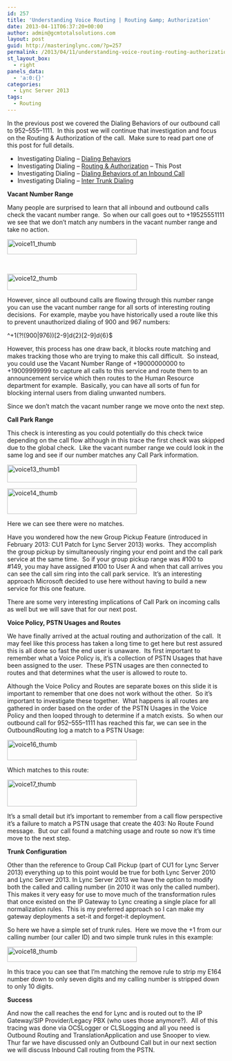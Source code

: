 ```yaml
---
id: 257
title: 'Understanding Voice Routing | Routing &amp; Authorization'
date: 2013-04-11T06:37:20+00:00
author: admin@gcmtotalsolutions.com
layout: post
guid: http://masteringlync.com/?p=257
permalink: /2013/04/11/understanding-voice-routing-routing-authorization/
st_layout_box:
  - right
panels_data:
  - 'a:0:{}'
categories:
  - Lync Server 2013
tags:
  - Routing
---
```

In the previous post we covered the Dialing Behaviors of our outbound call to 952–555–1111.  In this post we will continue that investigation and focus on the Routing & Authorization of the call.  Make sure to read part one of this post for full details.

  * Investigating Dialing – [Dialing Behaviors](http://masteringlync.com/2013/04/07/understanding-voice-routing-dialing-behaviors/)
  * Investigating Dialing – [Routing & Authorization](http://masteringlync.com/2013/04/11/understanding-voice-routing-routing-authorization/) &#8211; This Post
  * Investigating Dialing – [Dialing Behaviors of an Inbound Call](http://masteringlync.com/2013/05/31/understanding-voice-routing-inbound-routing/) 
  * Investigating Dialing – [Inter Trunk Dialing](http://masteringlync.com/2013/06/07/inter-trunk-routing-deep-dive/)

**Vacant Number Range**

Many people are surprised to learn that all inbound and outbound calls check the vacant number range.  So when our call goes out to +19525551111 we see that we don&#8217;t match any numbers in the vacant number range and take no action.

[<img class="alignnone wp-image-1026 size-medium" src="https://i0.wp.com/masteringlync.gcmtotalsolutions.com/wp-content/uploads/sites/2/2013/04/voice11_thumb1-300x35.jpg?resize=300%2C35&#038;ssl=1" alt="voice11_thumb" width="300" height="35" srcset="https://i1.wp.com/masteringlync.com/wp-content/uploads/sites/2/2013/04/voice11_thumb1.jpg?resize=300%2C35&ssl=1 300w, https://i1.wp.com/masteringlync.com/wp-content/uploads/sites/2/2013/04/voice11_thumb1.jpg?w=553&ssl=1 553w" sizes="(max-width: 300px) 100vw, 300px" data-recalc-dims="1" />](https://i2.wp.com/masteringlync.gcmtotalsolutions.com/wp-content/uploads/sites/2/2013/04/voice11_thumb1.jpg)

&nbsp;

[<img class="alignnone wp-image-1027 size-medium" src="https://i0.wp.com/masteringlync.gcmtotalsolutions.com/wp-content/uploads/sites/2/2013/04/voice12_thumb1-300x38.jpg?resize=300%2C38&#038;ssl=1" alt="voice12_thumb" width="300" height="38" srcset="https://i2.wp.com/masteringlync.com/wp-content/uploads/sites/2/2013/04/voice12_thumb1.jpg?resize=300%2C38&ssl=1 300w, https://i2.wp.com/masteringlync.com/wp-content/uploads/sites/2/2013/04/voice12_thumb1.jpg?w=552&ssl=1 552w" sizes="(max-width: 300px) 100vw, 300px" data-recalc-dims="1" />](https://i2.wp.com/masteringlync.gcmtotalsolutions.com/wp-content/uploads/sites/2/2013/04/voice12_thumb1.jpg)

However, since all outbound calls are flowing through this number range you can use the vacant number range for all sorts of interesting routing decisions.  For example, maybe you have historically used a route like this to prevent unauthorized dialing of 900 and 967 numbers:

^+1(?!(900|976))[2-9]d{2}[2-9]d{6}$

However, this process has one draw back, it blocks route matching and makes tracking those who are trying to make this call difficult.  So instead, you could use the Vacant Number Range of +19000000000 to +19009999999 to capture all calls to this service and route them to an announcement service which then routes to the Human Resource department for example.  Basically, you can have all sorts of fun for blocking internal users from dialing unwanted numbers.

Since we don&#8217;t match the vacant number range we move onto the next step.

**Call Park Range**

This check is interesting as you could potentially do this check twice depending on the call flow although in this trace the first check was skipped due to the global check.  Like the vacant number range we could look in the same log and see if our number matches any Call Park information.

[<img class="alignnone wp-image-1028 size-medium" src="https://i2.wp.com/masteringlync.gcmtotalsolutions.com/wp-content/uploads/sites/2/2013/04/voice13_thumb11-300x41.jpg?resize=300%2C41&#038;ssl=1" alt="voice13_thumb1" width="300" height="41" srcset="https://i1.wp.com/masteringlync.com/wp-content/uploads/sites/2/2013/04/voice13_thumb11.jpg?resize=300%2C41&ssl=1 300w, https://i1.wp.com/masteringlync.com/wp-content/uploads/sites/2/2013/04/voice13_thumb11.jpg?w=551&ssl=1 551w" sizes="(max-width: 300px) 100vw, 300px" data-recalc-dims="1" />](https://i1.wp.com/masteringlync.gcmtotalsolutions.com/wp-content/uploads/sites/2/2013/04/voice13_thumb11.jpg)

[<img class="alignnone wp-image-1029 size-medium" src="https://i1.wp.com/masteringlync.gcmtotalsolutions.com/wp-content/uploads/sites/2/2013/04/voice14_thumb1-300x59.jpg?resize=300%2C59&#038;ssl=1" alt="voice14_thumb" width="300" height="59" srcset="https://i2.wp.com/masteringlync.com/wp-content/uploads/sites/2/2013/04/voice14_thumb1.jpg?resize=300%2C59&ssl=1 300w, https://i2.wp.com/masteringlync.com/wp-content/uploads/sites/2/2013/04/voice14_thumb1.jpg?w=549&ssl=1 549w" sizes="(max-width: 300px) 100vw, 300px" data-recalc-dims="1" />](https://i2.wp.com/masteringlync.gcmtotalsolutions.com/wp-content/uploads/sites/2/2013/04/voice14_thumb1.jpg)

Here we can see there were no matches.

Have you wondered how the new Group Pickup Feature (introduced in February 2013: CU1 Patch for Lync Server 2013) works.  They accomplish the group pickup by simultaneously ringing your end point and the call park service at the same time.  So if your group pickup range was #100 to #149, you may have assigned #100 to User A and when that call arrives you can see the call sim ring into the call park service.  It&#8217;s an interesting approach Microsoft decided to use here without having to build a new service for this one feature.

There are some very interesting implications of Call Park on incoming calls as well but we will save that for our next post.

**Voice Policy, PSTN Usages and Routes**

We have finally arrived at the actual routing and authorization of the call.  It may feel like this process has taken a long time to get here but rest assured this is all done so fast the end user is unaware.  Its first important to remember what a Voice Policy is, it&#8217;s a collection of PSTN Usages that have been assigned to the user.  These PSTN usages are then connected to routes and that determines what the user is allowed to route to.

Although the Voice Policy and Routes are separate boxes on this slide it is important to remember that one does not work without the other.  So it&#8217;s important to investigate these together.  What happens is all routes are gathered in order based on the order of the PSTN Usages in the Voice Policy and then looped through to determine if a match exists.  So when our outbound call for 952–555–1111 has reached this far, we can see in the OutboundRouting log a match to a PSTN Usage:

[<img class="alignnone wp-image-1030 size-medium" src="https://i0.wp.com/masteringlync.gcmtotalsolutions.com/wp-content/uploads/sites/2/2013/04/voice16_thumb1-300x47.jpg?resize=300%2C47&#038;ssl=1" alt="voice16_thumb" width="300" height="47" srcset="https://i2.wp.com/masteringlync.com/wp-content/uploads/sites/2/2013/04/voice16_thumb1.jpg?resize=300%2C47&ssl=1 300w, https://i2.wp.com/masteringlync.com/wp-content/uploads/sites/2/2013/04/voice16_thumb1.jpg?w=551&ssl=1 551w" sizes="(max-width: 300px) 100vw, 300px" data-recalc-dims="1" />](https://i2.wp.com/masteringlync.gcmtotalsolutions.com/wp-content/uploads/sites/2/2013/04/voice16_thumb1.jpg)

Which matches to this route:

[<img class="alignnone wp-image-1031 size-medium" src="https://i1.wp.com/masteringlync.gcmtotalsolutions.com/wp-content/uploads/sites/2/2013/04/voice17_thumb1-300x62.jpg?resize=300%2C62&#038;ssl=1" alt="voice17_thumb" width="300" height="62" srcset="https://i2.wp.com/masteringlync.com/wp-content/uploads/sites/2/2013/04/voice17_thumb1.jpg?resize=300%2C62&ssl=1 300w, https://i2.wp.com/masteringlync.com/wp-content/uploads/sites/2/2013/04/voice17_thumb1.jpg?w=552&ssl=1 552w" sizes="(max-width: 300px) 100vw, 300px" data-recalc-dims="1" />](https://i2.wp.com/masteringlync.gcmtotalsolutions.com/wp-content/uploads/sites/2/2013/04/voice17_thumb1.jpg)

It&#8217;s a small detail but it&#8217;s important to remember from a call flow perspective it&#8217;s a failure to match a PSTN usage that create the 403: No Route Found message.  But our call found a matching usage and route so now it&#8217;s time move to the next step.

**Trunk Configuration**

Other than the reference to Group Call Pickup (part of CU1 for Lync Server 2013) everything up to this point would be true for both Lync Server 2010 and Lync Server 2013. In Lync Server 2013 we have the option to modify both the called and calling number (in 2010 it was only the called number).  This makes it very easy for use to move much of the transformation rules that once existed on the IP Gateway to Lync creating a single place for all normalization rules.  This is my preferred approach so I can make my gateway deployments a set-it and forget-it deployment.

So here we have a simple set of trunk rules.  Here we move the +1 from our calling number (our caller ID) and two simple trunk rules in this example:

[<img class="alignnone wp-image-1032 size-medium" src="https://i0.wp.com/masteringlync.gcmtotalsolutions.com/wp-content/uploads/sites/2/2013/04/voice18_thumb1-300x35.jpg?resize=300%2C35&#038;ssl=1" alt="voice18_thumb" width="300" height="35" srcset="https://i1.wp.com/masteringlync.com/wp-content/uploads/sites/2/2013/04/voice18_thumb1.jpg?resize=300%2C35&ssl=1 300w, https://i1.wp.com/masteringlync.com/wp-content/uploads/sites/2/2013/04/voice18_thumb1.jpg?w=551&ssl=1 551w" sizes="(max-width: 300px) 100vw, 300px" data-recalc-dims="1" />](https://i0.wp.com/masteringlync.gcmtotalsolutions.com/wp-content/uploads/sites/2/2013/04/voice18_thumb1.jpg)

In this trace you can see that I&#8217;m matching the remove rule to strip my E164 number down to only seven digits and my calling number is stripped down to only 10 digits.

**Success**

And now the call reaches the end for Lync and is routed out to the IP Gateway/SIP Provider/Legacy PBX (who uses those anymore?).  All of this tracing was done via OCSLogger or CLSLogging and all you need is Outbound Routing and TranslationApplication and use Snooper to view.  Thur far we have discussed only an Outbound Call but in our next section we will discuss Inbound Call routing from the PSTN.
